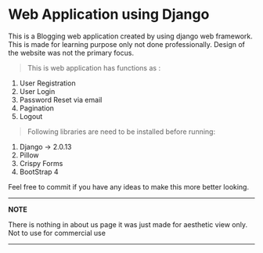 # Web Application using Django

This is a Blogging web application created by using django web framework. This is made for learning purpose only not done professionally. Design of the website was not the primary focus.

>This is web application has functions as :

1. User Registration
2. User Login
3. Password Reset via email
4. Pagination
5. Logout


>Following libraries are need to be installed before running:
1. Django -> 2.0.13
2. Pillow
3. Crispy Forms
4. BootStrap 4



Feel free to commit if you have any ideas to make this more better looking.


---
**NOTE**

There is nothing in about us page it was just made for aesthetic view only. Not to use for commercial use

---